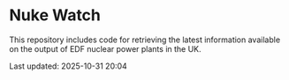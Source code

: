 # Nuke Watch

This repository includes code for retrieving the latest information available on the output of EDF nuclear power plants in the UK.

Last updated: 2025-10-31 20:04